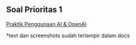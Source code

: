 ## Soal Prioritas 1

[Praktik Penggunaan AI & OpenAI](https://docs.google.com/document/d/11PTTqj5f5KdNpD9Sh1gQLmbijjNycQ8Kwr3Xi-XTess/edit?usp=sharing)

*text dan screenshots sudah terlampir dalam docs